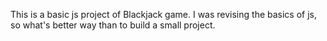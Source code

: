 This is a basic js project of Blackjack game.
I was revising the basics of js, so what's better way than to build a small project.